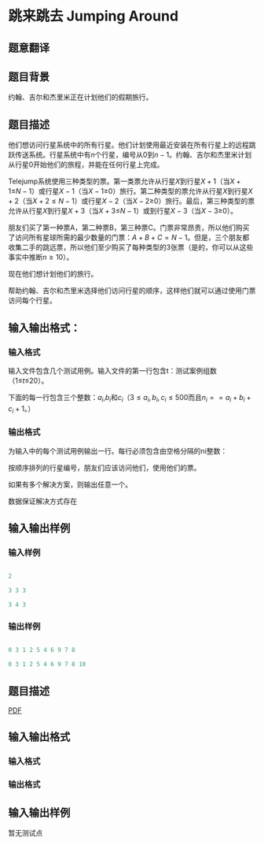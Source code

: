 # 跳来跳去 Jumping Around

## 题意翻译

## 题目背景

约翰、吉尔和杰里米正在计划他们的假期旅行。

## 题目描述

他们想访问行星系统中的所有行星。他们计划使用最近安装在所有行星上的远程跳跃传送系统。行星系统中有$n$个行星，编号从$0$到$n-1$。约翰、吉尔和杰里米计划从行星$0$开始他们的旅程，并能在任何行星上完成。

Telejump系统使用三种类型的票。第一类票允许从行星$X$到行星$X+1$（当$X+1$≤$N-1$）或行星$X-1$（当$X-1$≥0）旅行。第二种类型的票允许从行星$X$到行星$X+2$（当$X+2≤N−1$）或行星$X-2$（当$X-2$≥0）旅行。最后，第三种类型的票允许从行星$X$到行星$X+3$（当$X+3$≤$N-1$）或到行星$X-3$（当$X-3$≥0）。

朋友们买了第一种票A，第二种票B，第三种票C。门票非常昂贵，所以他们购买了访问所有星球所需的最少数量的门票：$A+B+C=N-1$。但是，三个朋友都收集二手的跳远票，所以他们至少购买了每种类型的3张票（是的，你可以从这些事实中推断$n≥10$）。

现在他们想计划他们的旅行。

帮助约翰、吉尔和杰里米选择他们访问行星的顺序，这样他们就可以通过使用门票访问每个行星。

## 输入输出格式：

### 输入格式

输入文件包含几个测试用例。输入文件的第一行包含t：测试案例组数（1≤$t$≤20）。

下面的每一行包含三个整数：$a_i$,$b_i$和$c_i$（$3≤a_i,b_i,c_i≤500$而且$n_i==a_i+b_i+c_i+1$。）

### 输出格式

为输入中的每个测试用例输出一行。每行必须包含由空格分隔的ni整数：

按顺序排列的行星编号，朋友们应该访问他们，使用他们的票。

如果有多个解决方案，则输出任意一个。

数据保证解决方式存在

## 输入输出样例

### 输入样例

```cpp

2

3 3 3

3 4 3

```

### 输出样例

```cpp

0 3 1 2 5 4 6 9 7 8

0 3 1 2 5 4 6 9 7 8 10

```

## 题目描述

[problemUrl]: https://uva.onlinejudge.org/index.php?option=com_onlinejudge&Itemid=8&category=825&page=show_problem&problem=4496

[PDF](https://uva.onlinejudge.org/external/16/p1621.pdf)

## 输入输出格式

### 输入格式

### 输出格式

## 输入输出样例

暂无测试点

